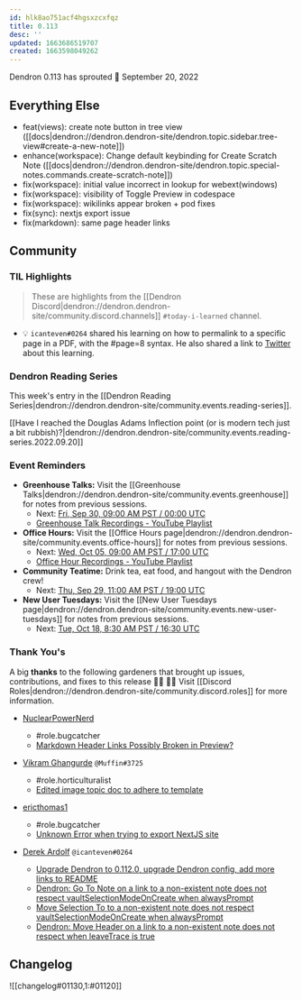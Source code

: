 ```yaml
---
id: hlk8ao751acf4hgsxzcxfqz
title: 0.113
desc: ''
updated: 1663686519707
created: 1663598049262
---
```


Dendron 0.113 has sprouted  🌱
September 20, 2022

## Everything Else

- feat(views): create note button in tree view ([[docs|dendron://dendron.dendron-site/dendron.topic.sidebar.tree-view#create-a-new-note]])
- enhance(workspace): Change default keybinding for Create Scratch Note ([[docs|dendron://dendron.dendron-site/dendron.topic.special-notes.commands.create-scratch-note]])
- fix(workspace): initial value incorrect in lookup for webext(windows)
- fix(workspace): visibility of Toggle Preview in codespace
- fix(workspace): wikilinks appear broken + pod fixes
- fix(sync): nextjs export issue
- fix(markdown): same page header links

## Community


### TIL Highlights

> These are highlights from the [[Dendron Discord|dendron://dendron.dendron-site/community.discord.channels]] `#today-i-learned` channel.

- 💡 `icanteven#0264` shared his learning on how to permalink to a specific page in a PDF, with the #page=8 syntax. He also shared a link to [Twitter](https://twitter.com/ericholscher/status/1569386224393293825) about this learning.

### Dendron Reading Series

This week's entry in the [[Dendron Reading Series|dendron://dendron.dendron-site/community.events.reading-series]].

[[Have I reached the Douglas Adams Inflection point (or is modern tech just a bit rubbish)?|dendron://dendron.dendron-site/community.events.reading-series.2022.09.20]]


### Event Reminders

- **Greenhouse Talks:** Visit the [[Greenhouse Talks|dendron://dendron.dendron-site/community.events.greenhouse]] for notes from previous sessions.
    - Next: [Fri, Sep 30, 09:00 AM PST / 00:00 UTC](https://link.dendron.so/luma)
    - [Greenhouse Talk Recordings - YouTube Playlist](https://link.dendron.so/greenhouse)
- **Office Hours:** Visit the [[Office Hours page|dendron://dendron.dendron-site/community.events.office-hours]] for notes from previous sessions.
    - Next: [Wed, Oct 05, 09:00 AM PST / 17:00 UTC](https://link.dendron.so/luma)
    - [Office Hour Recordings - YouTube Playlist](https://link.dendron.so/6yPa)
- **Community Teatime:** Drink tea, eat food, and hangout with the Dendron crew!
    - Next: [Thu, Sep 29, 11:00 AM PST / 19:00 UTC](https://link.dendron.so/luma)
- **New User Tuesdays:** Visit the [[New User Tuesdays page|dendron://dendron.dendron-site/community.events.new-user-tuesdays]] for notes from previous sessions.
    - Next: [Tue, Oct 18, 8:30 AM PST / 16:30 UTC](https://link.dendron.so/luma)


### Thank You's

A big **thanks** to the following gardeners that brought up issues, contributions, and fixes to this release :man_farmer: :woman_farmer: 
Visit [[Discord Roles|dendron://dendron.dendron-site/community.discord.roles]] for more information.

- [NuclearPowerNerd](https://github.com/NuclearPowerNerd)
  - #role.bugcatcher
  - [Markdown Header Links Possibly Broken in Preview?](https://github.com/dendronhq/dendron/discussions/3529)

- [Vikram Ghangurde](https://github.com/ghanvik) `@Muffin#3725`
  - #role.horticulturalist
  - [Edited image topic doc to adhere to template](https://github.com/dendronhq/dendron-site/pull/645#pullrequestreview-1110671523)

- [ericthomas1](https://github.com/ericthomas1)
  - #role.bugcatcher
  - [Unknown Error when trying to export NextJS site](https://github.com/dendronhq/dendron/issues/3545)

- [Derek Ardolf](https://github.com/ScriptAutomate) `@icanteven#0264`
  - [Upgrade Dendron to 0.112.0, upgrade Dendron config, add more links to README](https://gitlab.com/dendronhq/template.publish.gitlab/-/merge_requests/2)
  - [Dendron: Go To Note on a link to a non-existent note does not respect vaultSelectionModeOnCreate when alwaysPrompt](https://github.com/dendronhq/dendron/issues/3546)
  - [Move Selection To to a non-existent note does not respect vaultSelectionModeOnCreate when alwaysPrompt](https://github.com/dendronhq/dendron/issues/3547)
  - [Dendron: Move Header on a link to a non-existent note does not respect when leaveTrace is true](https://github.com/dendronhq/dendron/issues/3548)


## Changelog
![[changelog#01130,1:#01120]]
